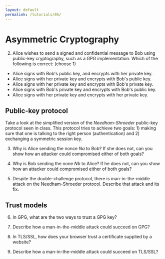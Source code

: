 ```yaml
---
layout: default
permalink: /tutorials/05/
---
```


# Asymmetric Cryptography

2. Alice wishes to send a signed and confidential message to Bob using public-key cryptography, such as a GPG implementation. Which of the following is correct: (choose 1)

- Alice signs with Bob's public key, and encrypts with her private key.
- Alice signs with her private key and encrypts with Bob's public key.
- Alice signs with her private key and encrypts with Bob's private key.
- Alice signs with Bob's private key and encrypts with Bob's public key.
- Alice signs with her private key and encrypts with her private key.

## Public-key protocol

Take a look at the simplified version of the *Needham-Shroeder* public-key protocol seen in class. This protocol tries to achieve two goals: 1) making sure that one is talking to the right person (authentication) and 2) exchanging a symmetric session key. 

3. Why is Alice sending the nonce *Na* to Bob? If she does not, can you show how an attacker could compromised either of both goals? 

4. Why is Bob sending the none *Nb* to Alice? If he does not, can you show how an attacker could compromised either of both goals? 

5. Despite the double-challenge protocol, there is man-in-the-middle attack on the Needham-Shroeder protocol. Describe that attack and its fix. 

## Trust models

6. In GPG, what are the two ways to trust a GPG key? 

7. Describe how a man-in-the-middle attack could succeed on GPG?

8. In TLS/SSL, how does your browser trust a certificate supplied by a website? 

9. Describe how a man-in-the-middle attack could succeed on TLS/SSL?
